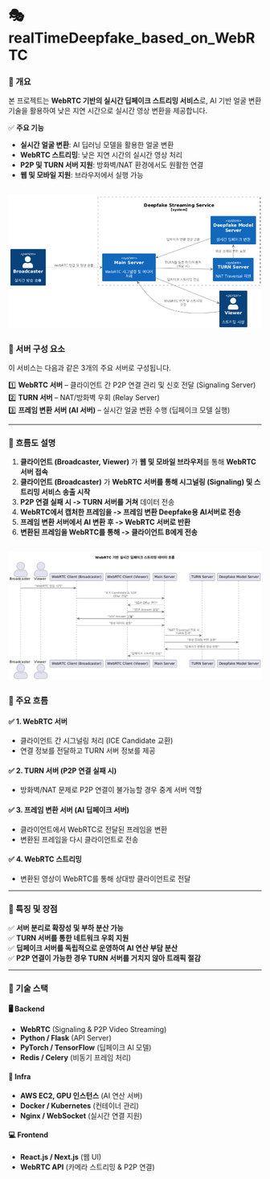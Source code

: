 # 🎭 realTimeDeepfake_based_on_WebRTC

### 📌 개요
본 프로젝트는 **WebRTC 기반의 실시간 딥페이크 스트리밍 서비스**로, AI 기반 얼굴 변환 기술을 활용하여 낮은 지연 시간으로 실시간 영상 변환을 제공합니다.  

✅ **주요 기능**  
- **실시간 얼굴 변환**: AI 딥러닝 모델을 활용한 얼굴 변환  
- **WebRTC 스트리밍**: 낮은 지연 시간의 실시간 영상 처리  
- **P2P 및 TURN 서버 지원**: 방화벽/NAT 환경에서도 원활한 연결  
- **웹 및 모바일 지원**: 브라우저에서 실행 가능


![설명](./processD.png)
---

### 📌 서버 구성 요소
이 서비스는 다음과 같은 3개의 주요 서버로 구성됩니다.

1️⃣ **WebRTC 서버** – 클라이언트 간 P2P 연결 관리 및 신호 전달 (Signaling Server)  
2️⃣ **TURN 서버** – NAT/방화벽 우회 (Relay Server)  
3️⃣ **프레임 변환 서버 (AI 서버)** – 실시간 얼굴 변환 수행 (딥페이크 모델 실행)  

---

### 📍 흐름도 설명
1. **클라이언트 (Broadcaster, Viewer)** 가 **웹 및 모바일 브라우저**를 통해 **WebRTC 서버 접속**
2. **클라이언트 (Broadcaster)** 가 **WebRTC 서버를 통해 시그널링 (Signaling) 및 스트리밍 서비스 송출 시작**
3. **P2P 연결 실패 시 -> TURN 서버를 거쳐** 데이터 전송
4. **WebRTC에서 캡처한 프레임을 -> 프레임 변환 Deepfake용 AI서버로 전송**
5. **프레임 변환 서버에서 AI 변환 후 -> WebRTC 서버로 반환**
6. **변환된 프레임을 WebRTC를 통해 -> 클라이언트 B에게 전송**


![설명](./sequence.png)
---
### 📌 주요 흐름

#### ✅ 1. WebRTC 서버
- 클라이언트 간 시그널링 처리 (ICE Candidate 교환)
- 연결 정보를 전달하고 TURN 서버 정보를 제공

#### ✅ 2. TURN 서버 (P2P 연결 실패 시)
- 방화벽/NAT 문제로 P2P 연결이 불가능할 경우 중계 서버 역할

#### ✅ 3. 프레임 변환 서버 (AI 딥페이크 서버)
- 클라이언트에서 WebRTC로 전달된 프레임을 변환
- 변환된 프레임을 다시 클라이언트로 전송

#### ✅ 4. WebRTC 스트리밍
- 변환된 영상이 WebRTC를 통해 상대방 클라이언트로 전달

---

### 📌 특징 및 장점
✅ **서버 분리로 확장성 및 부하 분산 가능**  
✅ **TURN 서버를 통한 네트워크 우회 지원**  
✅ **딥페이크 서버를 독립적으로 운영하여 AI 연산 부담 분산**  
✅ **P2P 연결이 가능한 경우 TURN 서버를 거치지 않아 트래픽 절감**  

---

### 📌 기술 스택

#### 🖥 **Backend**
- **WebRTC** (Signaling & P2P Video Streaming)
- **Python / Flask** (API Server)
- **PyTorch / TensorFlow** (딥페이크 AI 모델)
- **Redis / Celery** (비동기 프레임 처리)

#### 📡 **Infra**
- **AWS EC2, GPU 인스턴스** (AI 연산 서버)
- **Docker / Kubernetes** (컨테이너 관리)
- **Nginx / WebSocket** (실시간 연결 지원)

#### 💻 **Frontend**
- **React.js / Next.js** (웹 UI)
- **WebRTC API** (카메라 스트리밍 & P2P 연결)

